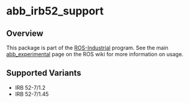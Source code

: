 # abb_irb52_support

## Overview

This package is part of the [ROS-Industrial][] program. See the main [abb_experimental][]
page on the ROS wiki for more information on usage.

## Supported Variants

- IRB 52-7/1.2
- IRB 52-7/1.45

[ROS-Industrial]: http://wiki.ros.org/Industrial
[abb_experimental]: http://wiki.ros.org/abb_experimental
